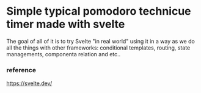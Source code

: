 # Simple typical pomodoro technicue timer made with svelte

The goal of all of it is to try Svelte "in real world" using it in a way as we do all the things with other frameworks: conditional templates, routing, state managements, componenta relation and etc..

### reference
https://svelte.dev/